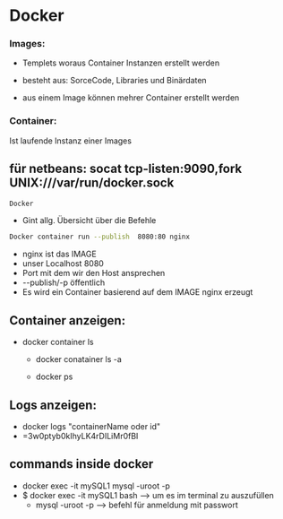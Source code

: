 #								Docker 

### Images:

- Templets woraus Container Instanzen erstellt werden  

- besteht aus: SorceCode, Libraries und Binärdaten
- aus einem Image können mehrer Container erstellt werden 

### Container:

Ist laufende Instanz einer Images

 ## für netbeans:  socat tcp-listen:9090,fork UNIX:///var/run/docker.sock



```bash
Docker
```

- Gint allg. Übersicht über die Befehle

```bash
Docker container run --publish  8080:80 nginx
```

-  nginx ist das IMAGE
- unser Localhost 8080 
- Port mit dem wir den Host ansprechen
- --publish/-p öffentlich
- Es wird ein Container basierend auf dem IMAGE nginx erzeugt

## Container anzeigen: 

- docker container ls
  - docker conatainer ls -a

   - docker ps

     

## Logs anzeigen:

- docker logs "containerName oder id"
- =3w0ptyb0kIhyLK4rDILiMr0fBI

## commands inside docker

-  docker exec -it mySQL1 mysql -uroot -p  
- $ docker exec -it mySQL1 bash --> um es im terminal zu auszufüllen
  -  mysql -uroot -p  --> befehl für anmeldung mit passwort

